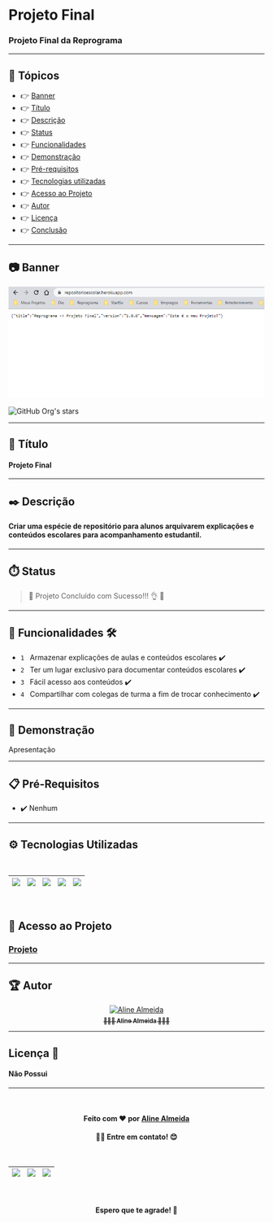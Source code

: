 # Projeto Final

### Projeto Final da Reprograma
___
## 🏁 Tópicos
 
  * 👉 [Banner](#📷-banner)
  * 👉 [Título](#📌-título)
  * 👉 [Descrição](#✒️-descrição)
  * 👉 [Status](#⏱️-status)
  * 👉 [Funcionalidades](#🔨-funcionalidades-🛠️)
  * 👉 [Demonstração](#🚀-demonstração)
  * 👉 [Pré-requisitos](#📋-pré-requisitos)
  * 👉 [Tecnologias utilizadas](#⚙️-tecnologias-utilizadas)
  * 👉 [Acesso ao Projeto](#📁-acesso-ao-projeto)
  * 👉 [Autor](#🏆-autor)
  * 👉 [Licença](#🙏-licença-🔖) 
  * 👉 [Conclusão](#📚-conclusão)
 
 
___

## 📷 Banner
  <p align="center">
    <img alt="foto" title="foto" src="banner.png"/>
  </p>

![GitHub Org's stars](https://img.shields.io/github/stars/camilafernanda?style=social)

___

## 📌 Título

#### Projeto Final

___
## ✒️ Descrição

#### Criar uma espécie de repositório para alunos arquivarem explicações e conteúdos escolares para acompanhamento estudantil.

___
## ⏱️ Status

>  🚀 Projeto Concluído com Sucesso!!! 👌 🚧

___
## 🔨 Funcionalidades 🛠️

- `1 ` Armazenar explicações de aulas e conteúdos escolares ✔️
- `2 ` Ter um lugar exclusivo para documentar conteúdos escolares ✔️
- `3 ` Fácil acesso aos conteúdos ✔️
- `4 ` Compartilhar com colegas de turma a fim de trocar conhecimento ✔️
___
## 🚀 Demonstração 

Apresentação

___
## 📋 Pré-Requisitos 

- ✔️ Nenhum

___
## ⚙️ Tecnologias Utilizadas

<br>
<div align="center">

| [<img src="https://upload.wikimedia.org/wikipedia/commons/thumb/9/99/Unofficial_JavaScript_logo_2.svg/480px-Unofficial_JavaScript_logo_2.svg.png" width=100><br>](https://www.javascript.com/) | [<img src="https://brandslogos.com/wp-content/uploads/thumbs/nodejs-logo-vector.svg" width=100><br>](https://nodejs.org/en/) |  [<img src="https://appuals.com/wp-content/uploads/2020/06/intro.jpg" width=100><br>](https://gitforwindows.org/) | [<img src="https://upload.wikimedia.org/wikipedia/commons/thumb/9/93/MongoDB_Logo.svg/2560px-MongoDB_Logo.svg.png" width=100><br>](https://www.mongodb.com/pt-br) | [<img src="https://www.nicepng.com/png/detail/223-2233246_heroku-logo-salesforce-heroku.png" width=100><br>](https://dashboard.heroku.com/) |
| :---: | :---: | :---: | :---: | :---: |
</div>
<br>


## 📁 Acesso ao Projeto 

### [Projeto](https://repositorioescolar.herokuapp.com/)


___
## 🏆 Autor 
<div align="center">
  <a href="https://github.com/AlineAlmeida85">
    <img src="https://avatars.githubusercontent.com/u/99259131?v=4" width="115px;" alt="Aline Almeida"/><br/>
    <sub>
      <b>👩🏽‍💻 Aline Almeida 👩🏽‍🎓</b>
    </sub>
  </a> 
  <a href="https://github.com/AlineAlmeida85" title="Aline Almeida"></a>
</div>

___
## Licença 🔖

#### Não Possui

____
<br>
<div align="center">
  <h4>Feito com ❤️ por 
    <a href="https://github.com/AlineAlmeida85">Aline Almeida</a><h4>👋🏽 Entre em contato! 😊</h4>
  </h4><br>

| [<img src="https://logodownload.org/wp-content/uploads/2018/03/gmail-logo-4-1.png" width=20><br>]() | [<img src="https://seeklogo.com/images/W/whatsapp-icon-logo-BDC0A8063B-seeklogo.com.png" width=25><br>]() |  [<img src="https://cdn-icons-png.flaticon.com/512/174/174857.png" width=20><br>]() |
| :---: | :---: | :---: |

<br>
<h4> Espero que te agrade! 🙏</h4>
</div>
<br>


